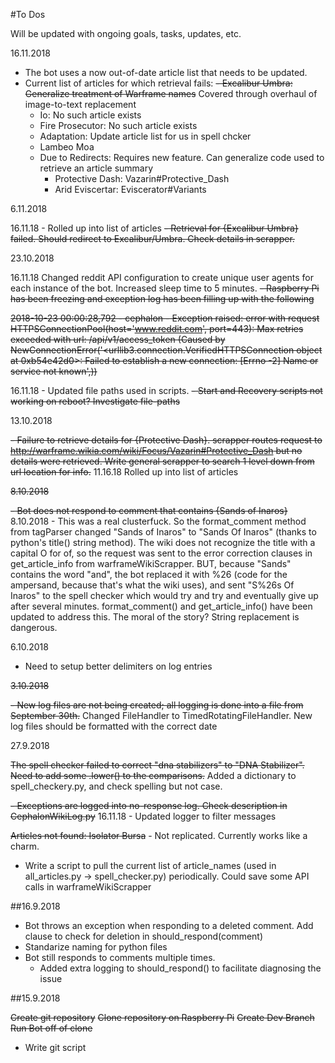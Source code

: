 #To Dos

Will be updated with ongoing goals, tasks, updates, etc.

16.11.2018

- The bot uses a now out-of-date article list that needs to be updated.
- Current list of articles for which retrieval fails:
  ~~- Excalibur Umbra:  Generalize treatment of Warframe names~~ Covered through overhaul of image-to-text replacement
  - Io:  No such article exists
  - Fire Prosecutor:  No such article exists
  - Adaptation:  Update article list for us in spell chcker
  - Lambeo Moa
  - Due to Redirects:  Requires new feature.  Can generalize code used to retrieve an article summary
    - Protective Dash: Vazarin#Protective_Dash
    - Arid Eviscertar:  Eviscerator#Variants
   

6.11.2018

16.11.18 - Rolled up into list of articles
~~- Retrieval for {Excalibur Umbra} failed.  Should redirect to Excalibur/Umbra.  Check details in scrapper.~~ 

23.10.2018

16.11.18 Changed reddit API configuration to create unique user agents for each instance of the bot. Increased sleep time to 5 minutes.
~~-  Raspberry Pi has been freezing and exception log has been filling up with the following~~

~~2018-10-23 00:00:28,792 - cephalon -  Exception raised:  error with request HTTPSConnectionPool(host='www.reddit.com', port=443): Max retries exceeded with url: /api/v1/access_token (Caused by NewConnectionError('<urllib3.connection.VerifiedHTTPSConnection object at 0xb54e42d0>: Failed to establish a new connection: [Errno -2] Name or service not known',))~~ 

16.11.18 - Updated file paths used in scripts.
~~- Start and Recovery scripts not working on reboot?  Investigate file-paths~~ 

13.10.2018

~~- Failure to retrieve details for {Protective Dash}.  scrapper routes request to http://warframe.wikia.com/wiki/Focus/Vazarin#Protective_Dash but no details were retrieved.  Write general scrapper to search 1 level down from url location for info.~~
11.16.18 Rolled up into list of articles


~~8.10.2018~~

~~- Bot does not respond to comment that contains {Sands of Inaros}~~ 
8.10.2018 - This was a real clusterfuck.  So the format_comment method from tagParser changed "Sands of Inaros" to "Sands Of Inaros" (thanks to python's title() string method).  The wiki does not recognize the title with a capital O for of, so the request was sent to the error correction clauses in get_article_info from warframeWikiScrapper.  BUT, because "Sands" contains the word "and", the bot replaced it with %26 (code for the ampersand, because that's what the wiki uses), and sent "S%26s Of Inaros" to the spell checker which would try and try and eventually give up after several minutes.  format_comment() and get_article_info() have been updated to address this.  The moral of the story?  String replacement is dangerous.


6.10.2018

- Need to setup better delimiters on log entries


~~3.10.2018~~

~~- New log files are not being created; all logging is done into a file from September 30th.~~ Changed FileHandler to TimedRotatingFileHandler.  New log files should be formatted with the correct date


27.9.2018

~~The spell checker failed to correct "dna stabilizers" to "DNA Stabilizer".  Need to add some .lower() to the comparisons.~~ Added a dictionary to spell_checkery.py, and check spelling but not case.

~~- Exceptions are logged into no-response log.  Check description in CephalonWikiLog.py~~ 
16.11.18 - Updated logger to filter messages

~~Articles not found:  Isolator Bursa~~ - Not replicated.  Currently works like a charm.

- Write a script to pull the current list of article_names (used in all_articles.py -> spell_checker.py) periodically.  Could save some API calls in warframeWikiScrapper


##16.9.2018

- Bot throws an exception when responding to a deleted comment.  Add clause to check for deletion in should_respond(comment)
- Standarize naming for python files
- Bot still responds to comments multiple times.  
  - Added extra logging to should_respond() to facilitate diagnosing the issue


##15.9.2018

~~Create git repository~~
~~Clone repository on Raspberry Pi~~
~~Create Dev Branch~~
~~Run Bot off of clone~~

- Write git script
